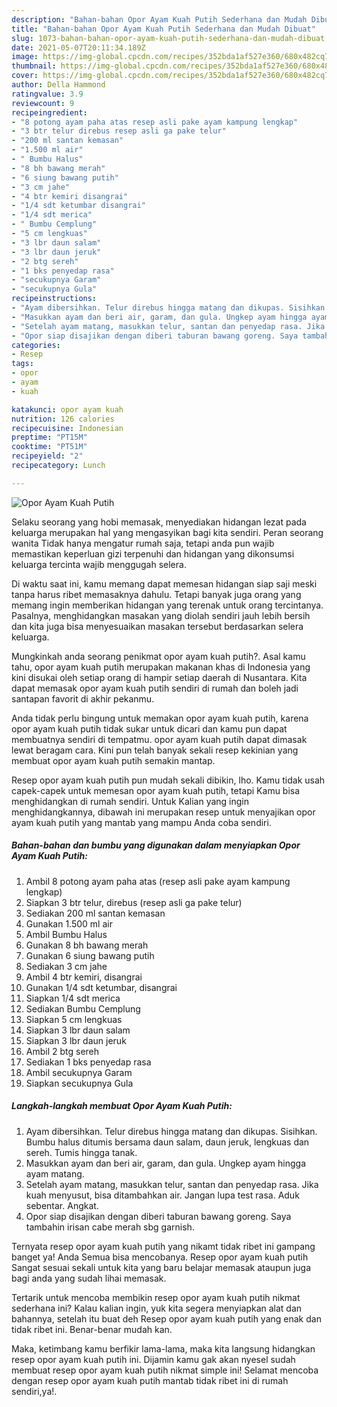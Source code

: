 ```yaml
---
description: "Bahan-bahan Opor Ayam Kuah Putih Sederhana dan Mudah Dibuat"
title: "Bahan-bahan Opor Ayam Kuah Putih Sederhana dan Mudah Dibuat"
slug: 1073-bahan-bahan-opor-ayam-kuah-putih-sederhana-dan-mudah-dibuat
date: 2021-05-07T20:11:34.189Z
image: https://img-global.cpcdn.com/recipes/352bda1af527e360/680x482cq70/opor-ayam-kuah-putih-foto-resep-utama.jpg
thumbnail: https://img-global.cpcdn.com/recipes/352bda1af527e360/680x482cq70/opor-ayam-kuah-putih-foto-resep-utama.jpg
cover: https://img-global.cpcdn.com/recipes/352bda1af527e360/680x482cq70/opor-ayam-kuah-putih-foto-resep-utama.jpg
author: Della Hammond
ratingvalue: 3.9
reviewcount: 9
recipeingredient:
- "8 potong ayam paha atas resep asli pake ayam kampung lengkap"
- "3 btr telur direbus resep asli ga pake telur"
- "200 ml santan kemasan"
- "1.500 ml air"
- " Bumbu Halus"
- "8 bh bawang merah"
- "6 siung bawang putih"
- "3 cm jahe"
- "4 btr kemiri disangrai"
- "1/4 sdt ketumbar disangrai"
- "1/4 sdt merica"
- " Bumbu Cemplung"
- "5 cm lengkuas"
- "3 lbr daun salam"
- "3 lbr daun jeruk"
- "2 btg sereh"
- "1 bks penyedap rasa"
- "secukupnya Garam"
- "secukupnya Gula"
recipeinstructions:
- "Ayam dibersihkan. Telur direbus hingga matang dan dikupas. Sisihkan. Bumbu halus ditumis bersama daun salam, daun jeruk, lengkuas dan sereh. Tumis hingga tanak."
- "Masukkan ayam dan beri air, garam, dan gula. Ungkep ayam hingga ayam matang."
- "Setelah ayam matang, masukkan telur, santan dan penyedap rasa. Jika kuah menyusut, bisa ditambahkan air. Jangan lupa test rasa. Aduk sebentar. Angkat."
- "Opor siap disajikan dengan diberi taburan bawang goreng. Saya tambahin irisan cabe merah sbg garnish."
categories:
- Resep
tags:
- opor
- ayam
- kuah

katakunci: opor ayam kuah 
nutrition: 126 calories
recipecuisine: Indonesian
preptime: "PT15M"
cooktime: "PT51M"
recipeyield: "2"
recipecategory: Lunch

---
```



![Opor Ayam Kuah Putih](https://img-global.cpcdn.com/recipes/352bda1af527e360/680x482cq70/opor-ayam-kuah-putih-foto-resep-utama.jpg)

Selaku seorang yang hobi memasak, menyediakan hidangan lezat pada keluarga merupakan hal yang mengasyikan bagi kita sendiri. Peran seorang  wanita Tidak hanya mengatur rumah saja, tetapi anda pun wajib memastikan keperluan gizi terpenuhi dan hidangan yang dikonsumsi keluarga tercinta wajib menggugah selera.

Di waktu  saat ini, kamu memang dapat memesan hidangan siap saji meski tanpa harus ribet memasaknya dahulu. Tetapi banyak juga orang yang memang ingin memberikan hidangan yang terenak untuk orang tercintanya. Pasalnya, menghidangkan masakan yang diolah sendiri jauh lebih bersih dan kita juga bisa menyesuaikan masakan tersebut berdasarkan selera keluarga. 



Mungkinkah anda seorang penikmat opor ayam kuah putih?. Asal kamu tahu, opor ayam kuah putih merupakan makanan khas di Indonesia yang kini disukai oleh setiap orang di hampir setiap daerah di Nusantara. Kita dapat memasak opor ayam kuah putih sendiri di rumah dan boleh jadi santapan favorit di akhir pekanmu.

Anda tidak perlu bingung untuk memakan opor ayam kuah putih, karena opor ayam kuah putih tidak sukar untuk dicari dan kamu pun dapat membuatnya sendiri di tempatmu. opor ayam kuah putih dapat dimasak lewat beragam cara. Kini pun telah banyak sekali resep kekinian yang membuat opor ayam kuah putih semakin mantap.

Resep opor ayam kuah putih pun mudah sekali dibikin, lho. Kamu tidak usah capek-capek untuk memesan opor ayam kuah putih, tetapi Kamu bisa menghidangkan di rumah sendiri. Untuk Kalian yang ingin menghidangkannya, dibawah ini merupakan resep untuk menyajikan opor ayam kuah putih yang mantab yang mampu Anda coba sendiri.

<!--inarticleads1-->

##### Bahan-bahan dan bumbu yang digunakan dalam menyiapkan Opor Ayam Kuah Putih:

1. Ambil 8 potong ayam paha atas (resep asli pake ayam kampung lengkap)
1. Siapkan 3 btr telur, direbus (resep asli ga pake telur)
1. Sediakan 200 ml santan kemasan
1. Gunakan 1.500 ml air
1. Ambil  Bumbu Halus
1. Gunakan 8 bh bawang merah
1. Gunakan 6 siung bawang putih
1. Sediakan 3 cm jahe
1. Ambil 4 btr kemiri, disangrai
1. Gunakan 1/4 sdt ketumbar, disangrai
1. Siapkan 1/4 sdt merica
1. Sediakan  Bumbu Cemplung
1. Siapkan 5 cm lengkuas
1. Siapkan 3 lbr daun salam
1. Siapkan 3 lbr daun jeruk
1. Ambil 2 btg sereh
1. Sediakan 1 bks penyedap rasa
1. Ambil secukupnya Garam
1. Siapkan secukupnya Gula




<!--inarticleads2-->

##### Langkah-langkah membuat Opor Ayam Kuah Putih:

1. Ayam dibersihkan. Telur direbus hingga matang dan dikupas. Sisihkan. Bumbu halus ditumis bersama daun salam, daun jeruk, lengkuas dan sereh. Tumis hingga tanak.
1. Masukkan ayam dan beri air, garam, dan gula. Ungkep ayam hingga ayam matang.
1. Setelah ayam matang, masukkan telur, santan dan penyedap rasa. Jika kuah menyusut, bisa ditambahkan air. Jangan lupa test rasa. Aduk sebentar. Angkat.
1. Opor siap disajikan dengan diberi taburan bawang goreng. Saya tambahin irisan cabe merah sbg garnish.




Ternyata resep opor ayam kuah putih yang nikamt tidak ribet ini gampang banget ya! Anda Semua bisa mencobanya. Resep opor ayam kuah putih Sangat sesuai sekali untuk kita yang baru belajar memasak ataupun juga bagi anda yang sudah lihai memasak.

Tertarik untuk mencoba membikin resep opor ayam kuah putih nikmat sederhana ini? Kalau kalian ingin, yuk kita segera menyiapkan alat dan bahannya, setelah itu buat deh Resep opor ayam kuah putih yang enak dan tidak ribet ini. Benar-benar mudah kan. 

Maka, ketimbang kamu berfikir lama-lama, maka kita langsung hidangkan resep opor ayam kuah putih ini. Dijamin kamu gak akan nyesel sudah membuat resep opor ayam kuah putih nikmat simple ini! Selamat mencoba dengan resep opor ayam kuah putih mantab tidak ribet ini di rumah sendiri,ya!.

